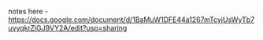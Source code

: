 notes here - https://docs.google.com/document/d/1BaMuW1DFE44a1267mTcyjUsWyTb7uvyqkrZiGJ9VY2A/edit?usp=sharing
